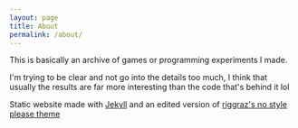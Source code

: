 ```yaml
---
layout: page
title: About
permalink: /about/
---
```


This is basically an archive of games or programming experiments I made.

I'm trying to be clear and not go into the details too much, I think that usually the results are far more interesting than the code that's behind it lol

Static website made with [Jekyll](https://jekyllrb.com/) and an edited version of [riggraz's no style please theme](https://github.com/riggraz/no-style-please/)
